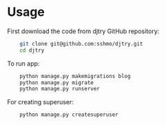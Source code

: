 # Usage

First download the code from djtry GitHub repository:

``` sh
    git clone git@github.com:sshmo/djtry.git
    cd djtry
```

To run app:

``` sh
    python manage.py makemigrations blog
    python manage.py migrate
    python manage.py runserver
```

For creating superuser:

``` sh
    python manage.py createsuperuser
```
